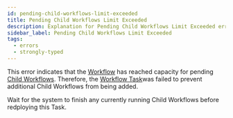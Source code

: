 ```yaml
---
id: pending-child-workflows-limit-exceeded
title: Pending Child Workflows Limit Exceeded
description: Explanation for Pending Child Workflows Limit Exceeded error message, and how to fix it.
sidebar_label: Pending Child Workflows Limit Exceeded
tags:
  - errors
  - strongly-typed
---
```


This error indicates that the [Workflow](/workflows) has reached capacity for pending [Child Workflows](/workflows/#child-workflows).
Therefore, the [Workflow Task](/concepts/what-is-a-workflow-task)was failed to prevent additional Child Workflows from being added.

Wait for the system to finish any currently running Child Workflows before redploying this Task.
